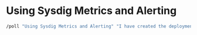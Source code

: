 # Using Sysdig Metrics and Alerting

```bash
/poll "Using Sysdig Metrics and Alerting" "I have created the deployment producing load (500 errors)" "I have created the email notification channel and metric alert" "I received an email based on the high severity metric alert"
```
